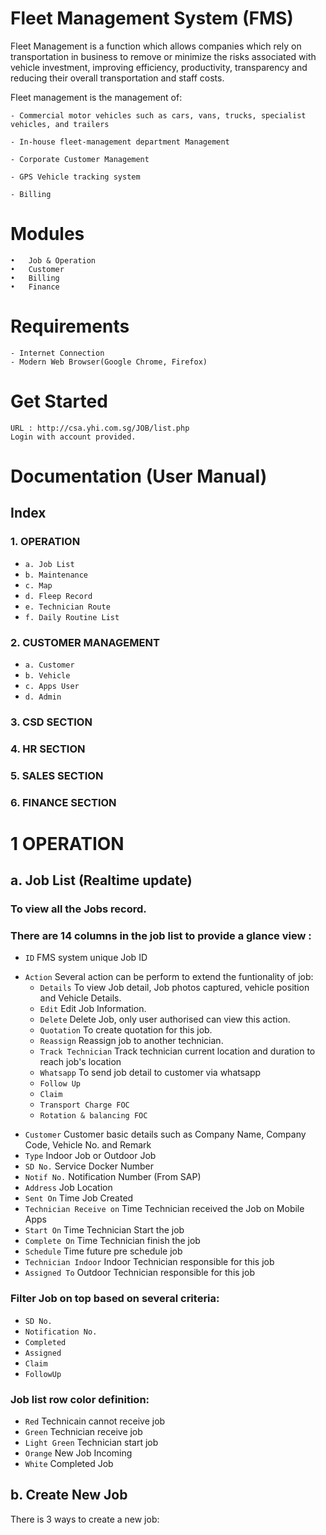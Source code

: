 # Fleet Management System (FMS)

  Fleet Management is a function which allows companies which rely on transportation in business to remove or minimize the risks associated with vehicle investment, improving efficiency, productivity, transparency and reducing their overall transportation and staff costs.

  Fleet management is the management of:
  
    - Commercial motor vehicles such as cars, vans, trucks, specialist vehicles, and trailers
    
    - In-house fleet-management department Management
    
    - Corporate Customer Management
    
    - GPS Vehicle tracking system
    
    - Billing 

# Modules
    •	Job & Operation
    •	Customer
    •	Billing
    •	Finance
    
    

# Requirements
    - Internet Connection
    - Modern Web Browser(Google Chrome, Firefox)

# Get Started
    URL : http://csa.yhi.com.sg/JOB/list.php
    Login with account provided.

# Documentation (User Manual)
## Index
### 1. OPERATION
  - `a. Job List`
  - `b. Maintenance`
  - `c. Map`
  - `d. Fleep Record`
  - `e. Technician Route`
  - `f. Daily Routine List`
  
  
### 2. CUSTOMER MANAGEMENT
  - `a. Customer`
  - `b. Vehicle`
  - `c. Apps User`
  - `d. Admin`
### 3. CSD SECTION
### 4. HR SECTION
### 5. SALES SECTION
### 6. FINANCE SECTION

# 1  OPERATION
## a. Job List (Realtime update)
### To view all the Jobs record.
### There are 14 columns in the job list to provide a glance view :
- `ID`  FMS system unique Job ID  
* `Action`  Several action can be perform to extend the funtionality of job:
  - `Details`  To view Job detail, Job photos captured, vehicle position and Vehicle Details. 
  - `Edit`  Edit Job Information.
  - `Delete`  Delete Job, only user authorised can view this action.
  - `Quotation`  To create quotation for this job.
  - `Reassign`  Reassign job to another technician. 
  - `Track Technician`  Track technician current location and duration to reach job's location 
  - `Whatsapp`  To send job detail to customer via whatsapp
  - `Follow Up` 
  - `Claim` 
  - `Transport Charge FOC` 
  - `Rotation & balancing FOC` 
- `Customer`  Customer basic details such as Company Name, Company Code, Vehicle No. and Remark
- `Type`  Indoor Job or Outdoor Job
- `SD No.`  Service Docker Number
- `Notif No.`  Notification Number (From SAP)
- `Address`  Job Location
- `Sent On`  Time Job Created
- `Technician Receive on`  Time Technician received the Job on Mobile Apps
- `Start On`  Time Technician Start the job
- `Complete On`  Time Technician finish the job
- `Schedule`  Time future pre schedule job 
- `Technician Indoor`  Indoor Technician responsible for this job
- `Assigned To`  Outdoor Technician responsible for this job

### Filter Job on top based on several criteria: 
- `SD No.`
- `Notification No.`
- `Completed`
- `Assigned`
- `Claim`
- `FollowUp`

### Job list row color definition:
- `Red`  Technicain cannot receive job
- `Green`  Technician receive job
- `Light Green`  Technician start job
- `Orange`  New Job Incoming
- `White`  Completed Job

## b. Create New Job
There is 3 ways to create a new job:
### 
